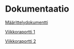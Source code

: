 # Dokumentaatio

[Määrittelydokumentti](https://github.com/risla763/tiralabra/blob/main/docs/maarittelydokumentti.md)


[Viikkoraportti 1](https://github.com/risla763/tiralabra/blob/main/docs/viikkoraportti_1.md)

[Viikkoraportti 2](https://github.com/risla763/tiralabra/blob/main/docs/viikkoraportti_2.md)

